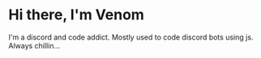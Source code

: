 # Hi there, I'm Venom
I'm a discord and code addict.
Mostly used to code discord bots using js.
Always chillin...
